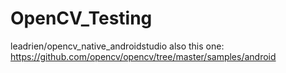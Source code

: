 # OpenCV_Testing
leadrien/opencv_native_androidstudio
also this one: https://github.com/opencv/opencv/tree/master/samples/android
